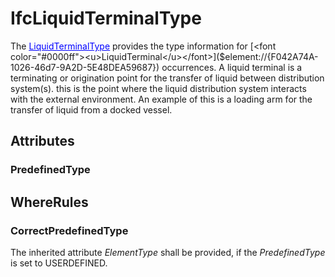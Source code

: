 # IfcLiquidTerminalType

The [<font color="#0000ff"><u>LiquidTerminalType</u></font>]($element://{7758C865-E160-4dd8-BA26-D8333A7274C9}) provides the type information for [<font color="#0000ff"><u>LiquidTerminal</u></font>]($element://{F042A74A-1026-46d7-9A2D-5E48DEA59687}) occurrences.
A liquid terminal is a terminating or origination point for the transfer of liquid between distribution system(s). this is the point where the liquid distribution system interacts with the external environment. An example of this is a loading arm for the transfer of liquid from a docked vessel.

## Attributes

### PredefinedType


## WhereRules

### CorrectPredefinedType
The inherited attribute _ElementType_ shall be provided, if the _PredefinedType_ is set to USERDEFINED.

